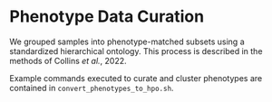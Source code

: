 # Phenotype Data Curation

We grouped samples into phenotype-matched subsets using a standardized hierarchical ontology. This process is described in the methods of Collins _et al._, 2022.  

Example commands executed to curate and cluster phenotypes are contained in `convert_phenotypes_to_hpo.sh`.  
